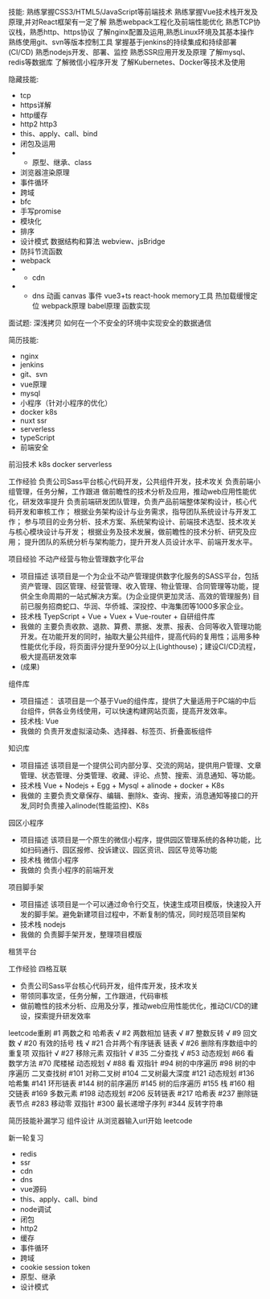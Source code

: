 
技能:
熟练掌握CSS3/HTML5/JavaScript等前端技术
熟练掌握Vue技术栈开发及原理,并对React框架有一定了解
熟悉webpack工程化及前端性能优化
熟悉TCP协议栈，熟悉http、https协议
了解nginx配置及运用,熟悉Linux环境及其基本操作
熟练使用git、svn等版本控制工具
掌握基于jenkins的持续集成和持续部署(CI/CD)
熟悉nodejs开发、部署、监控
熟悉SSR应用开发及原理
了解mysql、redis等数据库
了解微信小程序开发
了解Kubernetes、Docker等技术及使用


隐藏技能:
- tcp
- https详解
- http缓存
- http2
http3
- this、apply、call、bind
- 闭包及运用
- - 原型、继承、class
- 浏览器渲染原理
- 事件循环
- 跨域
- bfc
- 手写promise
- 模块化
- 排序
- 设计模式
数据结构和算法
webview、jsBridge
- 防抖节流函数
- webpack
- - cdn
- - dns
动画
canvas
事件
vue3+ts
react-hook
memory工具
热加载缓慢定位
webpack原理
babel原理
函数实现

面试题:
深浅拷贝
如何在一个不安全的环境中实现安全的数据通信

简历技能:
- nginx
- jenkins
- git、svn
- vue原理
- mysql
- 小程序（针对小程序的优化）
- docker k8s
- nuxt ssr
- serverless
- typeScript
- 前端安全

前沿技术
k8s docker serverless

<!-- 毕业简历技能
熟悉HTML，CSS 等基础知识，熟悉w3c标准与web语义化。
熟练原生JavaScript、DOM、AJAX编程、SCSS，了解ES6语法。
熟练使用MVVM框架Vue及各种第三方库，了解react。
熟悉http协议，熟悉前后端分离及前后台的交互。
了解nginx配置，部署过静态项目。了解SQL server数据库，及SQL语句。
可以熟练运用PhotoShop进行切图，版本控制工具git，及blue等设计协作工具。
了解linux系统，在腾讯云及Google cloud platform服务器上部署过应用。  -->

工作经验
负责公司Sass平台核心代码开发，公共组件开发，技术攻关
负责前端小组管理，任务分解，工作跟进
做前瞻性的技术分析及应用，推动web应用性能优化，研发效率提升
负责前端研发团队管理，负责产品前端整体架构设计，核心代码开发和审核工作； 
根据业务架构设计与业务需求，指导团队系统设计与开发工作； 
参与项目的业务分析、技术方案、系统架构设计、前端技术选型、技术攻关与核心模块设计与开发； 
根据业务及技术发展，做前瞻性的技术分析、研究及应用； 
提升团队的系统分析与架构能力，提升开发人员设计水平、前端开发水平。

项目经验
不动产经营与物业管理数字化平台
- 项目描述
  该项目是一个为企业不动产管理提供数字化服务的SASS平台，包括资产管理、园区管理、经营管理、收入管理、物业管理、合同管理等功能，提供全生命周期的一站式解决方案。(为企业提供更加灵活、高效的管理服务) 目前已服务招商蛇口、华润、华侨城、深投控、中海集团等1000多家企业。
- 技术栈
  TyepScript + Vue + Vuex + Vue-router + 自研组件库
- 我做的
  主要负责收款、退款、算费、票据、发票、报表、合同等收入管理功能开发。在功能开发的同时，抽取大量公共组件，提高代码的复用性；运用多种性能优化手段，将页面评分提升至90分以上(Lighthouse)；建设CI/CD流程，极大提高研发效率
  <!-- CI/CD、项目性能优化、抽取公共组件、 -->
- (成果)


组件库
- 项目描述：
  该项目是一个基于Vue的组件库，提供了大量适用于PC端的中后台组件，供各业务线使用，可以快速构建网站页面，提高开发效率。
  <!-- 根据公司UI规范，开发常用基础组件，供各项目使用，提高开发效率 -->
- 技术栈:
  Vue
- 我做的
  负责开发虚拟滚动条、选择器、标签页、折叠面板组件

知识库
- 项目描述
  该项目是一个提供公司内部分享、交流的网站，提供用户管理、文章管理、状态管理、分类管理、收藏、评论、点赞、搜索、消息通知、等功能。
- 技术栈
  Vue + Nodejs + Egg + Mysql + alinode + docker + K8s
- 我做的
  主要负责文章保存、编辑、删除k、查询、搜索，消息通知等接口的开发,同时负责接入alinode(性能监控)、K8s


园区小程序
- 项目描述
  该项目是一个原生的微信小程序，提供园区管理系统的各种功能，比如扫码通行、园区报修、投诉建议、园区资讯、园区导览等功能
- 技术栈
  微信小程序
- 我做的
  负责小程序的前端开发

项目脚手架
- 项目描述
  该项目是一个可以通过命令行交互，快速生成项目模版，快速投入开发的脚手架。避免新建项目过程中，不断复制的情况，同时规范项目架构
- 技术栈
  nodejs
- 我做的
  负责脚手架开发，整理项目模版

租赁平台

工作经验
四格互联
* 负责公司Sass平台核心代码开发，组件库开发，技术攻关
* 带领同事攻坚，任务分解，工作跟进，代码审核
* 做前瞻性的技术分析、应用及分享，推动web应用性能优化，推动CI/CD的建设，探索提升研发效率



leetcode重刷
#1 两数之和 哈希表 √
#2 两数相加 链表 √
#7 整数反转 √
#9 回文数 √
#20 有效的括号 栈 √
#21 合并两个有序链表 链表 √
#26 删除有序数组中的重复项 双指针 √
#27 移除元素 双指针 √
#35 二分查找 √
#53 动态规划
#66 看 数学方法
#70 爬楼梯 动态规划 √
#88 看 双指针
#94 树的中序遍历
#98 树的中序遍历 二叉查找树
#101 对称二叉树
#104 二叉树最大深度
#121 动态规划
#136 哈希集
#141 环形链表
#144 树的前序遍历
#145 树的后序遍历
#155 栈
#160 相交链表
#169 多数元素
#198 动态规划
#206 反转链表
#217 哈希表
#237 删除链表节点
#283 移动零 双指针
#300 最长递增子序列
#344 反转字符串

简历技能补漏学习
组件设计
从浏览器输入url开始
leetcode

新一轮复习
- redis
- ssr
- cdn
- dns
- vue源码
- this、apply、call、bind
- node调试
- 闭包
- http2
- 缓存
- 事件循环
- 跨域
- cookie session token
- 原型、继承
- 设计模式